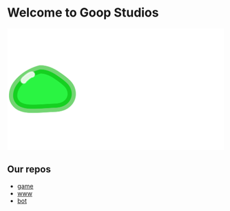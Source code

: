 # Welcome to Goop Studios

<a href="goop-studios.monster" target="_blank">
    <img src="/resources/big_icon_green.svg" alt="Goop Studios Logo" />
</a>

## Our repos

- [game](https://github.com/goop-studios/game)
- [www](https://github.com/goop-studios/www)
- [bot](https://github.com/goop-studios/bot)
